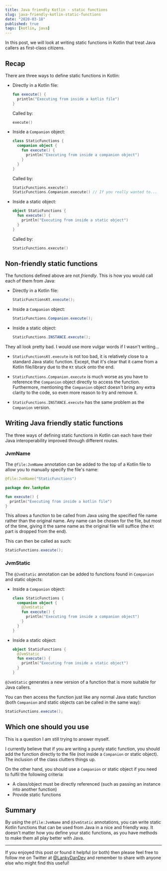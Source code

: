 ```yaml
---
title: Java friendly Kotlin - static functions
slug: java-friendly-kotlin-static-functions
date: "2020-03-18"
published: true
tags: [kotlin, java]
---
```


In this post, we will look at writing static functions in Kotlin that treat Java callers as first-class citizens.

## Recap

There are three ways to define static functions in Kotlin:

- Directly in a Kotlin file:

    ```kotlin
    fun execute() {
      println("Executing from inside a kotlin file")
    }
    ```

  Called by:

    ```kotlin
    execute()
    ```

- Inside a `Companion` object:

    ```kotlin
    class StaticFunctions {
      companion object {
        fun execute() {
          println("Executing from inside a companion object")
        }
      }
    }
    ```

  Called by:

    ```kotlin
    StaticFunctions.execute()
    StaticFunctions.Companion.execute() // If you really wanted to...
    ```

- Inside a static object:

    ```kotlin
    object StaticFunctions {
      fun execute() {
        println("Executing from inside a static object")
      }
    }
    ```

    Called by:

    ```kotlin
    StaticFunctions.execute()
    ```


## Non-friendly static functions

The functions defined above are not _friendly_. This is how you would call each of them from Java:

- Directly in a Kotlin file:

    ```java
    StaticFunctionsKt.execute();
    ```

- Inside a `Companion` object:
  
    ```java
    StaticFunctions.Companion.execute();
    ```

- Inside a static object:

    ```java
    StaticFunctions.INSTANCE.execute();
    ```

They all look pretty bad. I would use more vulgar words if I wasn't writing... 

- `StaticFunctionsKt.execute` is not too bad, it is relatively close to a standard Java static function. Except, that it's clear that it came from a Kotlin file/library due to the `Kt` stuck onto the end.

- `StaticFunctions.Companion.execute` is much worse as you have to reference the `Companion` object directly to access the function. Furthermore, mentioning the `Companion` object doesn't bring any extra clarity to the code, so even more reason to try and remove it.

- `StaticFunctions.INSTANCE.execute` has the same problem as the `Companion` version.

## Writing Java friendly static functions

The three ways of defining static functions in Kotlin can each have their Java interoperability improved through different routes.

### JvmName
  
The `@file:JvmName` annotation can be added to the top of a Kotlin file to allow you to manually specify the file's name:

```kotlin
@file:JvmName("StaticFunctions")

package dev.lankydan

fun execute() {
  println("Executing from inside a kotlin file")
}
```

This allows a function to be called from Java using the specified file name rather than the original name. Any name can be chosen for the file, but most of the time, giving it the same name as the original file will suffice (the `Kt` part is dropped from the end).

This can then be called as such: 

```java
StaticFunctions.execute();
```

### JvmStatic
  
The `@JvmStatic` annotation can be added to functions found in `Companion` and static objects:

  - Inside a `Companion` object:
  
    ```kotlin
    class StaticFunctions {
      companion object {
        @JvmStatic
        fun execute() {
          println("Executing from inside a companion object")
        }
      }
    }
    ```
  
  - Inside a static object:

    ```kotlin
    object StaticFunctions {
      @JvmStatic
      fun execute() {
        println("Executing from inside a static object")
      }
    }
    ```

`@JvmStatic` generates a new version of a function that is more suitable for Java callers. 

You can then access the function just like any normal Java static function (both `Companion` and static objects can be called in the same way):

```java
StaticFunctions.execute();
```

## Which one should you use

This is a question I am still trying to answer myself. 

I currently believe that if you are writing a purely static function, you should add the function directly to the file (not inside a `Companion` or static object). The inclusion of the class clutters things up.

On the other hand, you should use a `Companion` or static object if you need to fulfil the following criteria:

- A class/object must be directly referenced (such as passing an instance into another function)
- Provide static functions

## Summary

By using the `@file:JvmName` and `@JvmStatic` annotations, you can write static Kotlin functions that can be used from Java in a nice and friendly way. It doesn't matter how you define your static functions, as you have methods to make them all play better with Java.

----

If you enjoyed this post or found it helpful (or both) then please feel free to follow me on Twitter at [@LankyDanDev](https://twitter.com/LankyDanDev) and remember to share with anyone else who might find this useful!